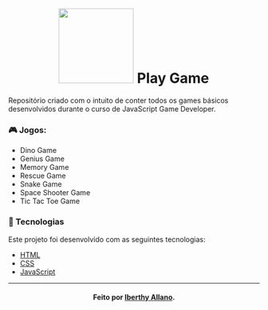 <h1 align="center">
	<img src="https://www.pngkit.com/png/full/346-3465673_icon-of-a-video-game-controller-roblox-game.png" width="150" heigth="150">
	Play Game
</h1>

Repositório criado com o intuito de conter todos os games básicos desenvolvidos durante o curso de JavaScript Game Developer. 

### :video_game: Jogos:
- Dino Game
- Genius Game
- Memory Game
- Rescue Game
- Snake Game
- Space Shooter Game
- Tic Tac Toe Game


### :bookmark_tabs: Tecnologias
Este projeto foi desenvolvido com as seguintes tecnologias:
- [HTML](https://www.w3schools.com/html/)
- [CSS](https://developer.mozilla.org/pt-BR/docs/Web/CSS)
- [JavaScript](https://developer.mozilla.org/pt-BR/docs/Web/JavaScript)

---
<h4 align="center">
    Feito por <a href="https://www.linkedin.com/in/iberthy-allano-bba4771a4" target="_blank"> Iberthy Allano</a>.
</h4>
